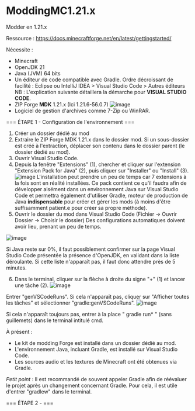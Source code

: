 # ModdingMC1.21.x
Modder en 1.21.x

Ressource : https://docs.minecraftforge.net/en/latest/gettingstarted/

Nécessite :
- Minecraft
- OpenJDK 21
- Java (JVM) 64 bits
- Un éditeur de code compatible avec Gradle. Ordre décroissant de facilité : Eclipse ou IntelliJ IDEA > Visual Studio Code > Autres éditeurs
NB : L'explication suivante détaillera la démarche pour **VISUAL STUDIO CODE**. 
- ZIP Forge **MDK** 1.21.x (Ici 1.21.6-56.0.7)
![image](https://github.com/user-attachments/assets/641a85b6-05dd-40b1-9af6-dd4053c2b05f)
- Logiciel de gestion d'archives comme 7-Zip ou WinRAR.

=== ÉTAPE 1 - Configuration de l'environnement ===
1. Créer un dossier dédié au mod
2. Extraire le ZIP Forge MDK 1.21.x dans le dossier mod.
Si un sous-dossier est créé à l'extraction, déplacer son contenu dans le dossier parent (le dossier dédié au mod).
3. Ouvrir Visual Studio Code.
4. Depuis la fenêtre "Extensions" (1), chercher et cliquer sur l'extension "Extension Pack for Java" (2), puis cliquer sur "Installer" ou "Install" (3).
![image](https://github.com/user-attachments/assets/82d679d8-8360-41eb-8f2e-e3ffb2f9b469)
L'installation peut prendre un peu de temps car 7 extensions à la fois sont en réalité installées. 
Ce pack contient ce qu'il faudra afin de développer aisément dans un environnement Java sur Visual Studio Code et permettra également d'utiliser Gradle, moteur de production de Java **indispensable** pour créer et gérer les mods (à moins d'être suffisamment patient.e pour créer sa propre méthode).
5. Ouvrir le dossier du mod dans Visual Studio Code (Fichier -> Ouvrir Dossier -> Choisir le dossier)
Des configurations automatiques doivent avoir lieu, prenant un peu de temps.

![image](https://github.com/user-attachments/assets/15b30238-a0aa-4d1b-9317-34edf6442d20)

Si Java reste sur 0%, il faut possiblement confirmer sur la page Visual Studio Code présentée la présence d'OpenJDK, en validant dans la liste déroulante.
Si cette liste n'apparaît pas, il faut donc attendre près de 5 minutes.

6. Dans le terminal, cliquer sur la flèche à droite du signe "+" (1) et lancer une tâche (2).
![image](https://github.com/user-attachments/assets/bfdca9c5-a203-4fec-9f7f-9eb20e5880a6)

Entrer "genVSCodeRuns". Si cela n'apparaît pas, cliquer sur "Afficher toutes les tâches" et sélectionner "gradle:genVSCodeRuns".
![image](https://github.com/user-attachments/assets/00e97f7e-1b5f-4bdc-a9cd-a7eaea0dc10d)

Si cela n'apparaît toujours pas, entrer à la place " gradle run* " (sans guillemets) dans le terminal intitulé cmd.

À présent :
- Le kit de modding Forge est installé dans un dossier dédié au mod.
- L'environnement Java, incluant Gradle, est installé sur Visual Studio Code.
- Les sources audio et les textures de Minecraft ont été obtenues via Gradle.

*Petit point* : Il est recommandé de souvent appeler Gradle afin de réévaluer le projet après un changement concernant Gradle.
Pour cela, il est utile d'entrer "gradlew" dans le terminal.

=== ÉTAPE 2 -  ===
